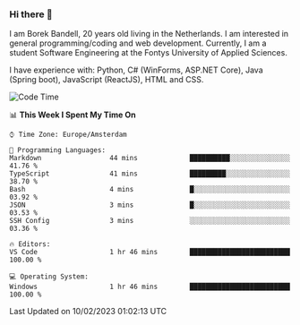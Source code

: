 ### Hi there 👋

I am Borek Bandell, 20 years old living in the Netherlands. I am interested in general programming/coding and web development. Currently, I am a student Software Engineering at the Fontys University of Applied Sciences.

I have experience with: Python, C# (WinForms, ASP.NET Core), Java (Spring boot), JavaScript (ReactJS), HTML and CSS.

<!--START_SECTION:waka-->
![Code Time](http://img.shields.io/badge/Code%20Time-374%20hrs%2040%20mins-blue)

📊 **This Week I Spent My Time On** 

```text
⌚︎ Time Zone: Europe/Amsterdam

💬 Programming Languages: 
Markdown                 44 mins             ██████████░░░░░░░░░░░░░░░   41.76 % 
TypeScript               41 mins             █████████░░░░░░░░░░░░░░░░   38.70 % 
Bash                     4 mins              █░░░░░░░░░░░░░░░░░░░░░░░░   03.92 % 
JSON                     3 mins              █░░░░░░░░░░░░░░░░░░░░░░░░   03.53 % 
SSH Config               3 mins              ░░░░░░░░░░░░░░░░░░░░░░░░░   03.36 % 

🔥 Editors: 
VS Code                  1 hr 46 mins        █████████████████████████   100.00 % 

💻 Operating System: 
Windows                  1 hr 46 mins        █████████████████████████   100.00 % 

```


 Last Updated on 10/02/2023 01:02:13 UTC
<!--END_SECTION:waka-->

<!--**tcBorek2002/tcBorek2002** is a ✨ _special_ ✨ repository because its `README.md` (this file) appears on your GitHub profile.

Here are some ideas to get you started:

- 🔭 I’m currently working on ...
- 🌱 I’m currently learning ...
- 👯 I’m looking to collaborate on ...
- 🤔 I’m looking for help with ...
- 💬 Ask me about ...
- 📫 How to reach me: ...
- 😄 Pronouns: ...
- ⚡ Fun fact: ...
-->
